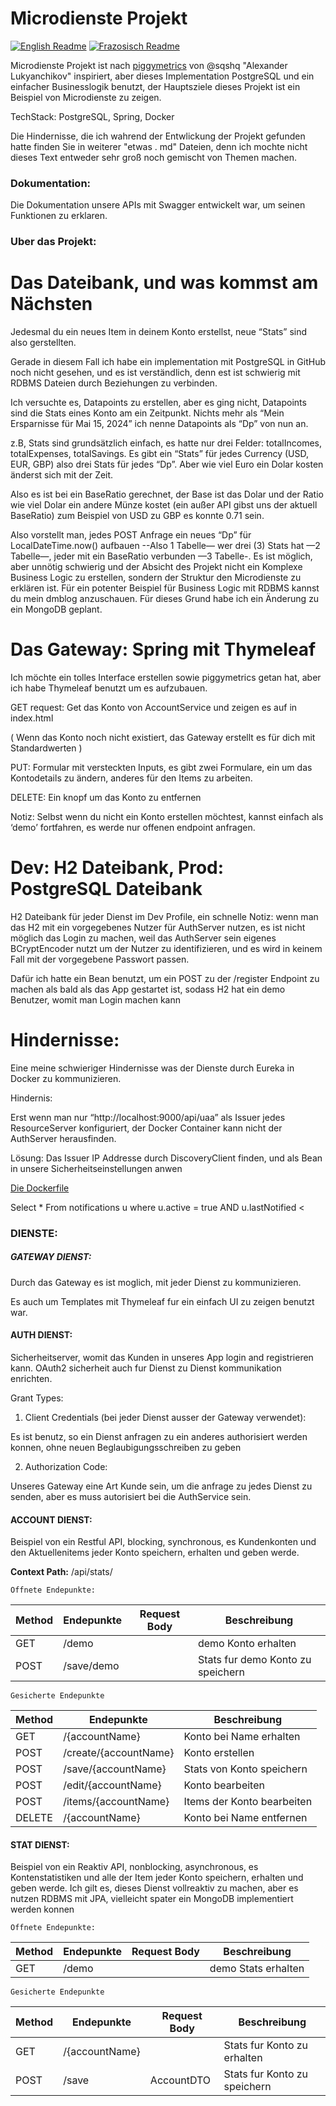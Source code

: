# Microdienste Projekt

  

[![English Readme](https://img.shields.io/badge/lang-en-green)](https://github.com/dmsosa/microservices/blob/main/README.md) [![Frazosisch Readme](https://img.shields.io/badge/lang-de-blue)](https://github.com/dmsosa/microservices/blob/main/readmes/README.fr.md)

  

Microdienste Projekt ist nach [piggymetrics](https://github.com/sqshq/piggymetrics/tree/master) von @sqshq "Alexander Lukyanchikov" inspiriert, aber dieses Implementation PostgreSQL und ein einfacher Businesslogik benutzt, der Hauptsziele dieses Projekt ist ein Beispiel von Microdienste zu zeigen.

TechStack: PostgreSQL, Spring, Docker

Die Hindernisse, die ich wahrend der Entwlickung der Projekt gefunden hatte finden Sie in weiterer "etwas . md" Dateien, denn ich mochte nicht dieses Text entweder sehr groß noch gemischt von Themen machen.

### Dokumentation:

Die Dokumentation unsere APIs mit Swagger entwickelt war, um seinen Funktionen zu erklaren.

### Uber das Projekt:

# Das Dateibank, und was kommst am Nächsten

Jedesmal du ein neues Item in deinem Konto erstellst, neue “Stats” sind also gerstellten.

Gerade in diesem Fall ich habe ein implementation mit PostgreSQL in GitHub noch nicht gesehen, und es ist verständlich, denn est ist schwierig mit RDBMS Dateien durch Beziehungen zu verbinden. 

Ich versuchte es, Datapoints  zu erstellen, aber es ging nicht, Datapoints sind die Stats eines Konto am ein Zeitpunkt. Nichts mehr als “Mein Ersparnisse für Mai 15, 2024” ich nenne Datapoints als “Dp” von nun an.

z.B, Stats sind grundsätzlich einfach, es hatte nur drei Felder: totalIncomes, totalExpenses, totalSavings. Es gibt ein “Stats” für jedes Currency (USD, EUR, GBP) also drei Stats für jedes “Dp”. Aber wie viel Euro ein Dolar kosten änderst sich mit der Zeit.

Also es ist bei ein BaseRatio gerechnet, der Base ist das Dolar und der Ratio wie viel Dolar ein andere Münze kostet (ein außer API gibst uns der aktuell BaseRatio) zum Beispiel von USD zu GBP es konnte 0.71 sein.

Also vorstellt man, jedes POST Anfrage ein neues “Dp” für LocalDateTime.now() aufbauen --Also 1 Tabelle— wer drei (3) Stats hat —2 Tabelle—, jeder mit ein BaseRatio verbunden —3 Tabelle-. Es ist möglich, aber unnötig schwierig und der Absicht des Projekt nicht ein Komplexe Business Logic zu erstellen, sondern der Struktur den Microdienste zu erklären ist. Für ein potenter Beispiel für Business Logic mit RDBMS kannst du mein dmblog anzuschauen. Für dieses Grund habe ich ein Änderung zu ein MongoDB geplant. 

# Das Gateway: Spring mit Thymeleaf

Ich möchte ein tolles Interface erstellen sowie piggymetrics getan hat, aber ich habe Thymeleaf benutzt um es aufzubauen.

GET request: Get das Konto von AccountService und zeigen es auf in index.html

( Wenn das Konto noch nicht existiert, das Gateway erstellt es für dich mit Standardwerten )

PUT: Formular mit versteckten Inputs, es gibt zwei Formulare, ein um das Kontodetails zu ändern, anderes für den Items zu arbeiten.

DELETE: Ein knopf um das Konto zu entfernen

Notiz: Selbst wenn du nicht ein Konto erstellen möchtest, kannst einfach als ‘demo’ fortfahren, es werde nur offenen endpoint anfragen.

# Dev: H2 Dateibank, Prod: PostgreSQL Dateibank

H2 Dateibank für jeder Dienst im Dev Profile, ein schnelle Notiz: wenn man das H2 mit ein vorgegebenes Nutzer für AuthServer nutzen, es ist nicht möglich das Login zu machen, weil das AuthServer sein eigenes BCryptEncoder nutzt um der Nutzer zu identifizieren, und es wird in keinem Fall mit der vorgegebene Passwort passen. 

Dafür ich hatte ein Bean benutzt, um ein POST zu der /register Endpoint zu machen als bald als das App gestartet ist, sodass H2 hat ein demo Benutzer, womit man Login machen kann

# Hindernisse:

Eine meine schwieriger Hindernisse was der Dienste durch Eureka in Docker zu kommunizieren.

Hindernis:

Erst wenn man nur “http://localhost:9000/api/uaa” als Issuer jedes ResourceServer konfiguriert, der Docker Container kann nicht der AuthServer herausfinden.

Lösung: Das Issuer IP Addresse durch DiscoveryClient finden, und als Bean in unsere Sicherheitseinstellungen anwen

[Die Dockerfile](https://www.notion.so/Die-Dockerfile-1e47b6e81f244145b64b3458365b08ba?pvs=21)

Select * From notifications u where u.active = true AND u.lastNotified <

### DIENSTE:
##### GATEWAY DIENST:

Durch das Gateway es ist moglich, mit jeder Dienst zu kommunizieren.

Es auch um Templates mit Thymeleaf fur ein einfach UI zu zeigen benutzt war.

#### AUTH DIENST:

Sicherheitserver, womit das Kunden in unseres App login and registrieren kann. OAuth2 sicherheit auch fur Dienst zu Dienst kommunikation enrichten.

Grant Types:

1. Client Credentials (bei jeder Dienst ausser der Gateway verwendet):

Es ist benutz, so ein Dienst anfragen zu ein anderes authorisiert werden konnen, ohne neuen Beglaubigungsschreiben zu geben

2. Authorization Code:

Unseres Gateway eine Art Kunde sein, um die anfrage zu jedes Dienst zu senden, aber es muss autorisiert bei die AuthService sein.

#### ACCOUNT DIENST:

Beispiel von ein Restful API, blocking, synchronous, es Kundenkonten und den Aktuellenitems jeder Konto speichern, erhalten und geben werde.

**Context Path:** /api/stats/

    Offnete Endepunkte:
| Method | Endepunkte| Request Body | Beschreibung |
|--|--|--|--| 
| GET | /demo | | demo Konto erhalten|
| POST | /save/demo |  | Stats fur demo Konto zu speichern  |


    Gesicherte Endepunkte
| Method | Endepunkte | Beschreibung |
|--|--|--| 
| GET | /{accountName}  | Konto bei Name erhalten|
| POST | /create/{accountName} | Konto erstellen |
| POST | /save/{accountName} | Stats von Konto speichern |
| POST | /edit/{accountName} | Konto bearbeiten|
| POST | /items/{accountName} | Items der Konto bearbeiten|
| DELETE| /{accountName} | Konto bei Name entfernen|

#### STAT DIENST:

Beispiel von ein Reaktiv API, nonblocking, asynchronous, es Kontenstatistiken und alle der Item jeder Konto speichern, erhalten und geben werde. Ich gilt es, dieses Dienst vollreaktiv zu machen, aber es nutzen RDBMS mit JPA, vielleicht spater ein MongoDB implementiert werden konnen

    Offnete Endepunkte:
| Method | Endepunkte |Request Body | Beschreibung |
|--|--|--|--| 
| GET | /demo | | demo Stats erhalten |


    Gesicherte Endepunkte
| Method | Endepunkte |Request Body|  Beschreibung |
|--|--|--|--|
| GET| /{accountName}| | Stats fur Konto zu erhalten|
| POST | /save| AccountDTO| Stats fur Konto zu speichern  |